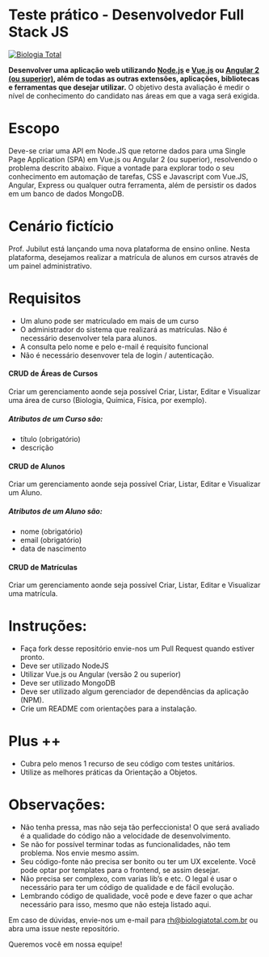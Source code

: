 # Teste prático - Desenvolvedor Full Stack JS

[![Biologia Total](https://www.biologiatotal.com.br/pages/biologiatotal/template/home/assets/images/logo-colorido.png)](https://www.biologiatotal.com.br/)

**Desenvolver uma aplicação web utilizando [Node.js](https://nodejs.org) e [Vue.js](https://vuejs.org/) ou [Angular 2 (ou superior)](https://angular.io/), além de todas as outras extensões, aplicações, bibliotecas e ferramentas que desejar utilizar.**
O objetivo desta avaliação é medir o nível de conhecimento do candidato nas áreas em que a vaga será exigida.

# Escopo
Deve-se criar uma API em Node.JS que retorne dados para uma Single Page Application (SPA) em Vue.js ou Angular 2 (ou superior), resolvendo o problema descrito abaixo. Fique a vontade para explorar todo o seu conhecimento em automação de tarefas, CSS e Javascript com Vue.JS, Angular, Express ou qualquer outra ferramenta, além de persistir os dados em um banco de dados MongoDB.

# Cenário fictício
Prof. Jubilut está lançando uma nova plataforma de ensino online. Nesta plataforma, desejamos realizar a matrícula de alunos em cursos através de um painel administrativo. 

# Requisitos
- Um aluno pode ser matriculado em mais de um curso
- O administrador do sistema que realizará as matrículas. Não é necessário desenvolver tela para alunos.
- A consulta pelo nome e pelo e-mail é requisito funcional
- Não é necessário desenvover tela de login / autenticação. 

#### CRUD de Áreas de Cursos
Criar um gerenciamento aonde seja possível Criar, Listar, Editar e Visualizar uma área de curso (Biologia, Química, Física, por exemplo). 

##### Atributos de um Curso são:
- título (obrigatório)
- descrição 

#### CRUD de Alunos
Criar um gerenciamento aonde seja possível Criar, Listar, Editar e Visualizar um Aluno. 

##### Atributos de um Aluno são:
- nome (obrigatório)
- email (obrigatório)
- data de nascimento

#### CRUD de Matrículas
Criar um gerenciamento aonde seja possível Criar, Listar, Editar e Visualizar uma matrícula. 

# Instruções:

- Faça fork desse repositório envie-nos um Pull Request quando estiver pronto.
- Deve ser utilizado NodeJS
- Utilizar Vue.js ou Angular (versão 2 ou superior)
- Deve ser utilizado MongoDB 
- Deve ser utilizado algum gerenciador de dependências da aplicação (NPM). 
- Crie um README com orientações para a instalação.

# Plus ++ 
- Cubra pelo menos 1 recurso de seu código com testes unitários.
- Utilize as melhores práticas da Orientação a Objetos. 

# Observações:

- Não tenha pressa, mas não seja tão perfeccionista! O que será avaliado é a qualidade do código não a velocidade de desenvolvimento.  
- Se não for possível terminar todas as funcionalidades, não tem problema. Nos envie mesmo assim.
- Seu código-fonte não precisa ser bonito ou ter um UX excelente. Você pode optar por templates para o frontend, se assim desejar.
- Não precisa ser complexo, com varias lib’s e etc. O legal é usar o necessário para ter um código de qualidade e de fácil evolução. 
- Lembrando código de qualidade, você pode e deve fazer o que achar necessário para isso, mesmo que não esteja listado aqui. 

Em caso de dúvidas, envie-nos um e-mail para rh@biologiatotal.com.br ou abra uma issue neste repositório.

Queremos você em nossa equipe!
